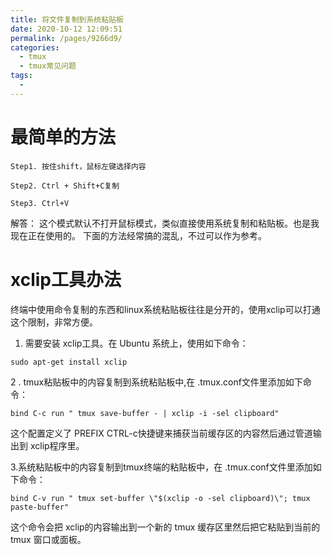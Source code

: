 ```yaml
---
title: 将文件复制到系统粘贴板
date: 2020-10-12 12:09:51
permalink: /pages/9266d9/
categories:
  - tmux
  - tmux常见问题
tags:
  - 
---
```

# 最简单的方法
```shell
Step1. 按住shift，鼠标左键选择内容

Step2. Ctrl + Shift+C复制

Step3. Ctrl+V
```
解答：
这个模式默认不打开鼠标模式，类似直接使用系统复制和粘贴板。也是我现在正在使用的。
下面的方法经常搞的混乱，不过可以作为参考。



# xclip工具办法
终端中使用命令复制的东西和linux系统粘贴板往往是分开的，使用xclip可以打通这个限制，非常方便。

1.  需要安装 xclip工具。在 Ubuntu 系统上，使用如下命令：

```shell
sudo apt-get install xclip

```

2 . tmux粘贴板中的内容复制到系统粘贴板中,在 .tmux.conf文件里添加如下命令：

```shell
bind C-c run " tmux save-buffer - | xclip -i -sel clipboard"

```

这个配置定义了 PREFIX CTRL\-c快捷键来捕获当前缓存区的内容然后通过管道输出到 xclip程序里。

3.系统粘贴板中的内容复制到tmux终端的粘贴板中，在 .tmux.conf文件里添加如下命令：

```shell
bind C-v run " tmux set-buffer \"$(xclip -o -sel clipboard)\"; tmux paste-buffer"

```

这个命令会把 xclip的内容输出到一个新的 tmux 缓存区里然后把它粘贴到当前的 tmux 窗口或面板。

